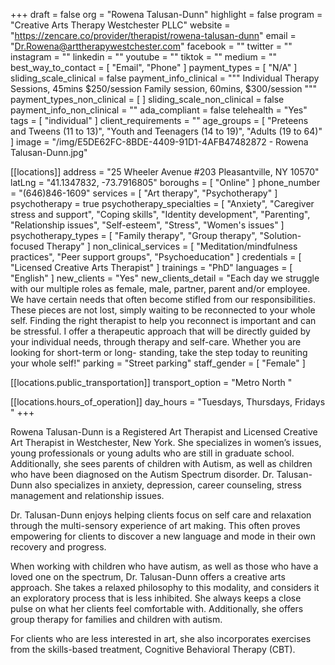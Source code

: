+++
draft = false
org = "Rowena Talusan-Dunn"
highlight = false
program = "Creative Arts Therapy Westchester PLLC"
website = "https://zencare.co/provider/therapist/rowena-talusan-dunn"
email = "Dr.Rowena@arttherapywestchester.com"
facebook = ""
twitter = ""
instagram = ""
linkedin = ""
youtube = ""
tiktok = ""
medium = ""
best_way_to_contact = [ "Email", "Phone" ]
payment_types = [ "N/A" ]
sliding_scale_clinical = false
payment_info_clinical = """
Individual Therapy Sessions, 45mins $250/session 
Family session, 60mins, $300/session """
payment_types_non_clinical = [ ]
sliding_scale_non_clinical = false
payment_info_non_clinical = ""
ada_compliant = false
telehealth = "Yes"
tags = [ "individual" ]
client_requirements = ""
age_groups = [
  "Preteens and Tweens (11 to 13)",
  "Youth and Teenagers (14 to 19)",
  "Adults (19 to 64)"
]
image = "/img/E5DE62FC-8BDE-4409-91D1-4AFB47482872 - Rowena Talusan-Dunn.jpg"

[[locations]]
address = "25 Wheeler Avenue #203 Pleasantville, NY 10570"
latLng = "41.1347832, -73.7916805"
boroughs = [ "Online" ]
phone_number = "(646)846-1609"
services = [ "Art therapy", "Psychotherapy" ]
psychotherapy = true
psychotherapy_specialties = [
  "Anxiety",
  "Caregiver stress and support",
  "Coping skills",
  "Identity development",
  "Parenting",
  "Relationship issues",
  "Self-esteem",
  "Stress",
  "Women's issues"
]
psychotherapy_types = [
  "Family therapy",
  "Group therapy",
  "Solution-focused Therapy"
]
non_clinical_services = [
  "Meditation/mindfulness practices",
  "Peer support groups",
  "Psychoeducation"
]
credentials = [ "Licensed Creative Arts Therapist" ]
trainings = "PhD"
languages = [ "English" ]
new_clients = "Yes"
new_clients_detail = "Each day we struggle with our multiple roles as female, male, partner, parent and/or employee. We have certain needs that often become stifled from our responsibilities. These pieces are not lost, simply waiting to be reconnected to your whole self. Finding the right therapist to help you reconnect is important and can be stressful. I offer a therapeutic approach that will be directly guided by your individual needs, through therapy and self-care. Whether you are looking for short-term or long- standing, take the step today to reuniting your whole self!"
parking = "Street parking"
staff_gender = [ "Female" ]

  [[locations.public_transportation]]
  transport_option = "Metro North "

  [[locations.hours_of_operation]]
  day_hours = "Tuesdays, Thursdays, Fridays "
+++

Rowena Talusan-Dunn is a Registered Art Therapist and Licensed Creative Art Therapist in Westchester, New York. She specializes in women’s issues, young professionals or young adults who are still in graduate school. Additionally, she sees parents of children with Autism, as well as children who have been diagnosed on the Autism Spectrum disorder. Dr. Talusan-Dunn also specializes in anxiety, depression, career counseling, stress management and relationship issues.

Dr. Talusan-Dunn enjoys helping clients focus on self care and relaxation through the multi-sensory experience of art making. This often proves empowering for clients to discover a new language and mode in their own recovery and progress.

When working with children who have autism, as well as those who have a loved one on the spectrum, Dr. Talusan-Dunn offers a creative arts approach. She takes a relaxed philosophy to this modality, and considers it an exploratory process that is less inhibited. She always keeps a close pulse on what her clients feel comfortable with. Additionally, she offers group therapy for families and children with autism.

For clients who are less interested in art, she also incorporates exercises from the skills-based treatment, Cognitive Behavioral Therapy (CBT).
